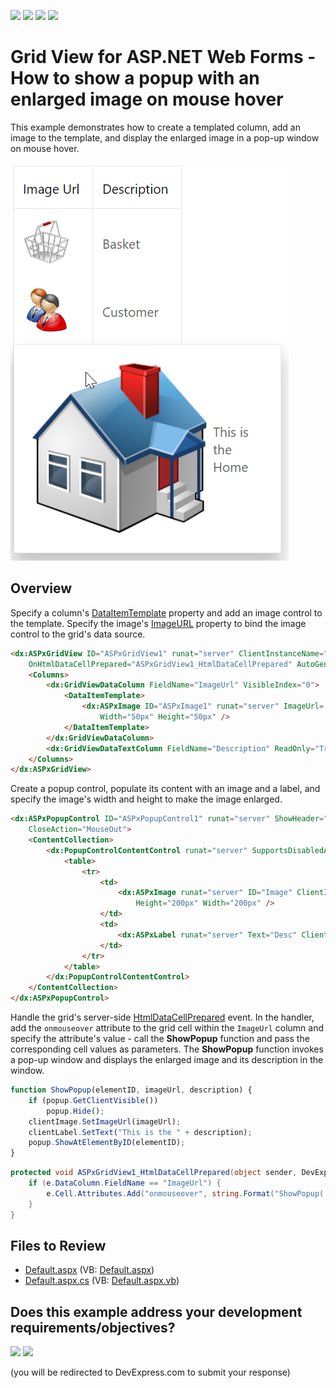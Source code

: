 <!-- default badges list -->
![](https://img.shields.io/endpoint?url=https://codecentral.devexpress.com/api/v1/VersionRange/128535491/21.2.5%2B)
[![](https://img.shields.io/badge/Open_in_DevExpress_Support_Center-FF7200?style=flat-square&logo=DevExpress&logoColor=white)](https://supportcenter.devexpress.com/ticket/details/E4872)
[![](https://img.shields.io/badge/📖_How_to_use_DevExpress_Examples-e9f6fc?style=flat-square)](https://docs.devexpress.com/GeneralInformation/403183)
[![](https://img.shields.io/badge/💬_Leave_Feedback-feecdd?style=flat-square)](#does-this-example-address-your-development-requirementsobjectives)
<!-- default badges end -->
# Grid View for ASP.NET Web Forms - How to show a popup with an enlarged image on mouse hover

This example demonstrates how to create a templated column, add an image to the template, and display the enlarged image in a pop-up window on mouse hover.

![Display enlarged image in a pop-up window](DisplayEnlargedImage.png)

## Overview

Specify a column's [DataItemTemplate](https://docs.devexpress.com/AspNet/DevExpress.Web.GridViewDataColumn.DataItemTemplate) property and add an image control to the template. Specify the image's [ImageURL](https://docs.devexpress.com/AspNet/DevExpress.Web.ASPxImage.ImageUrl) property to bind the image control to the grid's data source.

```aspx
<dx:ASPxGridView ID="ASPxGridView1" runat="server" ClientInstanceName="grid"
    OnHtmlDataCellPrepared="ASPxGridView1_HtmlDataCellPrepared" AutoGenerateColumns="False">
    <Columns>
        <dx:GridViewDataColumn FieldName="ImageUrl" VisibleIndex="0">
            <DataItemTemplate>
                <dx:ASPxImage ID="ASPxImage1" runat="server" ImageUrl='<%# Eval("ImageUrl") %>'
                    Width="50px" Height="50px" />
            </DataItemTemplate>
        </dx:GridViewDataColumn>
        <dx:GridViewDataTextColumn FieldName="Description" ReadOnly="True" VisibleIndex="1" />
    </Columns>
</dx:ASPxGridView>
```

Create a popup control, populate its content with an image and a label, and specify the image's width and height to make the image enlarged.

```aspx
<dx:ASPxPopupControl ID="ASPxPopupControl1" runat="server" ShowHeader="false" ClientInstanceName="popup"
    CloseAction="MouseOut">
    <ContentCollection>
        <dx:PopupControlContentControl runat="server" SupportsDisabledAttribute="True">
            <table>
                <tr>
                    <td>
                        <dx:ASPxImage runat="server" ID="Image" ClientInstanceName="clientImage"
                            Height="200px" Width="200px" />
                    </td>
                    <td>
                        <dx:ASPxLabel runat="server" Text="Desc" ClientInstanceName="clientLabel" />
                    </td>
                </tr>
            </table>
        </dx:PopupControlContentControl>
    </ContentCollection>
</dx:ASPxPopupControl>
```

Handle the grid's server-side [HtmlDataCellPrepared](https://docs.devexpress.com/AspNet/DevExpress.Web.ASPxGridView.HtmlDataCellPrepared) event. In the handler, add the `onmouseover` attribute to the grid cell within the `ImageUrl` column and specify the attribute's value - call the **ShowPopup** function and pass the corresponding cell values as parameters. The **ShowPopup** function invokes a pop-up window and displays the enlarged image and its description in the window.

```js
function ShowPopup(elementID, imageUrl, description) {
    if (popup.GetClientVisible())
        popup.Hide();
    clientImage.SetImageUrl(imageUrl);
    clientLabel.SetText("This is the " + description);
    popup.ShowAtElementByID(elementID);
}
```

```cs
protected void ASPxGridView1_HtmlDataCellPrepared(object sender, DevExpress.Web.ASPxGridViewTableDataCellEventArgs e) {
    if (e.DataColumn.FieldName == "ImageUrl") {
        e.Cell.Attributes.Add("onmouseover", string.Format("ShowPopup('{0}','{1}','{2}')", e.Cell.ClientID, e.GetValue("ImageUrl"), e.GetValue("Description")));
    }
}
```

## Files to Review

* [Default.aspx](./CS/Solution/Default.aspx) (VB: [Default.aspx](./VB/Solution/Default.aspx))
* [Default.aspx.cs](./CS/Solution/Default.aspx.cs) (VB: [Default.aspx.vb](./VB/Solution/Default.aspx.vb))
<!-- feedback -->
## Does this example address your development requirements/objectives?

[<img src="https://www.devexpress.com/support/examples/i/yes-button.svg"/>](https://www.devexpress.com/support/examples/survey.xml?utm_source=github&utm_campaign=asp-net-web-forms-grid-display-enlarged-image-in-popup-on-mouse-hover&~~~was_helpful=yes) [<img src="https://www.devexpress.com/support/examples/i/no-button.svg"/>](https://www.devexpress.com/support/examples/survey.xml?utm_source=github&utm_campaign=asp-net-web-forms-grid-display-enlarged-image-in-popup-on-mouse-hover&~~~was_helpful=no)

(you will be redirected to DevExpress.com to submit your response)
<!-- feedback end -->
